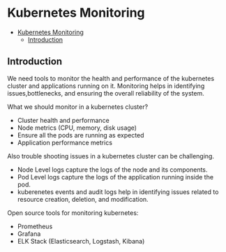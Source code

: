 # Kubernetes Monitoring

<!--toc:start-->

- [Kubernetes Monitoring](#kubernetes-monitoring)
  - [Introduction](#introduction)
  <!--toc:end-->

## Introduction

We need tools to monitor the health and performance of the kubernetes cluster
and applications running on it. Monitoring helps in identifying issues,bottlenecks,
and ensuring the overall reliability of the system.

What we should monitor in a kubernetes cluster?

- Cluster health and performance
- Node metrics (CPU, memory, disk usage)
- Ensure all the pods are running as expected
- Application performance metrics

Also trouble shooting issues in a kubernetes cluster can be challenging.

- Node Level logs capture the logs of the node and its components.
- Pod Level logs capture the logs of the application running inside the pod.
- kuberenetes events and audit logs help in identifying issues related to
  resource creation, deletion, and modification.

Open source tools for monitoring kubernetes:

- Prometheus
- Grafana
- ELK Stack (Elasticsearch, Logstash, Kibana)
